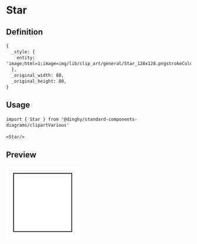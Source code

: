 # Star

## Definition

```
{
  _style: { 
    entity: 'image;html=1;image=img/lib/clip_art/general/Star_128x128.pngstrokeColor=none;',
  },
  _original_width: 80,
  _original_height: 80,
}
```

## Usage

```
import { Star } from '@dinghy/standard-components-diagrams/clipartVarious'

<Star/>
```

## Preview

<img src="./star.png" width="200"/>
